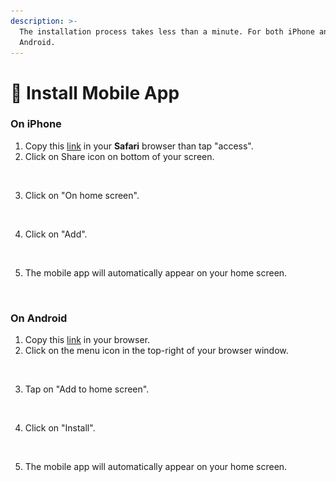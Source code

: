 ```yaml
---
description: >-
  The installation process takes less than a minute. For both iPhone and
  Android.
---
```


# 📱 Install Mobile App

### On iPhone

1. Copy this [link](https://go.leadbay.app/) in your **Safari** browser than tap "access".
2. Click on Share icon on bottom of your screen.

<figure><img src="../.gitbook/assets/Capture d’écran 2025-01-07 à 15.12.53.png" alt="" width="179"><figcaption></figcaption></figure>

3. Click on "On home screen".

<figure><img src="../.gitbook/assets/Capture d’écran 2025-01-07 à 15.12.59.png" alt="" width="188"><figcaption></figcaption></figure>

4. Click on "Add".&#x20;

<figure><img src="../.gitbook/assets/Capture d’écran 2025-01-07 à 15.13.06.png" alt="" width="188"><figcaption></figcaption></figure>

5. The mobile app will automatically appear on your home screen.

<figure><img src="../.gitbook/assets/Capture d’écran 2025-01-07 à 15.13.26.png" alt="" width="185"><figcaption></figcaption></figure>

### On Android

1. Copy this [link](https://go.leadbay.app/) in your browser.
2. Click on the menu icon in the top-right of your browser window.

<figure><img src="../.gitbook/assets/Capture d’écran 2025-01-07 à 15.29.44.png" alt="" width="173"><figcaption></figcaption></figure>

3. Tap on "Add to home screen".

<figure><img src="../.gitbook/assets/Capture d’écran 2025-01-07 à 15.29.51.png" alt="" width="170"><figcaption></figcaption></figure>

4. Click on "Install".

<figure><img src="../.gitbook/assets/Capture d’écran 2025-01-07 à 15.29.56.png" alt="" width="165"><figcaption></figcaption></figure>

5. The mobile app will automatically appear on your home screen.

<figure><img src="../.gitbook/assets/Capture d’écran 2025-01-07 à 15.30.07.png" alt="" width="168"><figcaption></figcaption></figure>
